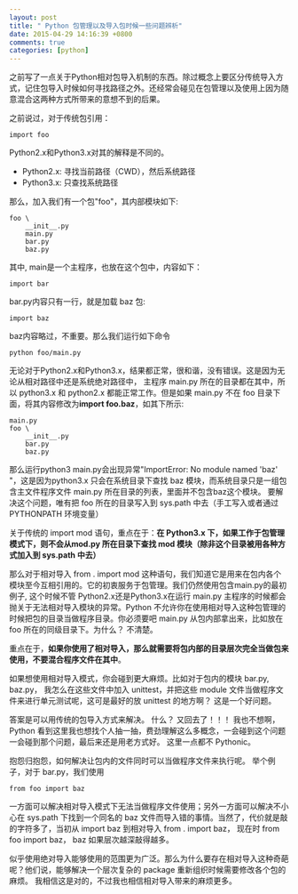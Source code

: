 ```yaml
---
layout: post
title: " Python 包管理以及导入包时候一些问题辨析"
date: 2015-04-29 14:16:39 +0800
comments: true
categories: [python]
---
```


之前写了一点关于Python相对包导入机制的东西。除过概念上要区分传统导入方式，记住包导入时候如何寻找路径之外。还经常会碰见在包管理以及使用上因为随意混合这两种方式所带来的意想不到的后果。



之前说过，对于传统包引用：

    import foo

Python2.x和Python3.x对其的解释是不同的。

* Python2.x: 寻找当前路径（CWD），然后系统路径
* Python3.x: 只查找系统路径


那么，加入我们有一个包"foo"，其内部模块如下:

    foo \
        __init__.py
        main.py
        bar.py
        baz.py

其中, main是一个主程序，也放在这个包中，内容如下：

    import bar

bar.py内容只有一行，就是加载 baz 包:

    import baz

baz内容略过，不重要。那么我们运行如下命令

    python foo/main.py

无论对于Python2.x和Python3.x，结果都正常，很和谐，没有错误。这是因为无论从相对路径中还是系统绝对路径中， 主程序 main.py 所在的目录都在其中，所以 python3.x 和 python2.x 都能正常工作。但是如果 main.py 不在 foo 目录下面，将其内容修改为**import foo.baz**，如其下所示:

    main.py
    foo \
        __init__.py
        bar.py
        baz.py

那么运行python3 main.py会出现异常"ImportError: No module named 'baz' "，这是因为python3.x 只会在系统目录下查找 baz 模块，而系统目录只是一组包含主文件程序文件 main.py 所在目录的列表，里面并不包含baz这个模块。 要解决这个问题，唯有把 foo 所在的目录写入到 sys.path 中去（手工写入或者通过 PYTHONPATH 环境变量）

关于传统的 import mod 语句，重点在于：**在 Python3.x 下，如果工作于包管理模式下，则不会从mod.py 所在目录下查找 mod 模块（除非这个目录被用各种方式加入到 sys.path 中去）**


那么对于相对导入 from . import mod 这种语句，我们知道它是用来在包内各个模块至今互相引用的。它的初衷服务于包管理。我们仍然使用包含main.py的最初例子, 这个时候不管 Python2.x还是Python3.x在运行 main.py 主程序的时候都会抛关于无法相对导入模块的异常。Python 不允许你在使用相对导入这种包管理的时候把包的目录当做程序目录。你必须要吧 main.py 从包内部拿出来，比如放在 foo 所在的同级目录下。为什么？ 不清楚。

重点在于，**如果你使用了相对导入，那么就需要将包内部的目录层次完全当做包来使用，不要混合程序文件在其中**。


如果想使用相对导入模式，你会碰到更大麻烦。比如对于包内的模块 bar.py, baz.py， 我怎么在这些文件中加入 unittest，并把这些 module 文件当做程序文件来进行单元测试呢，这可是最好的放 unittest 的地方啊？ 这是一个好问题。 

答案是可以用传统的包导入方式来解决。 什么？ 又回去了！！！ 我也不想啊，Python 看到这里我也想找个人抽一抽，费劲理解这么多概念，一会碰到这个问题一会碰到那个问题，最后来还是用老方式好。 这里一点都不 Pythonic。

抱怨归抱怨，如何解决让包内的文件同时可以当做程序文件来执行呢。 举个例子，对于 bar.py，我们使用

    from foo import baz

 一方面可以解决相对导入模式下无法当做程序文件使用；另外一方面可以解决不小心在 sys.path 下找到一个同名的 baz 文件而导入错的事情。当然了，代价就是敲的字符多了，当初从 import baz 到相对导入 from . import baz， 现在时 from foo import baz， baz 如果层次越深敲得越多。

似乎使用绝对导入能够使用的范围更为广泛。那么为什么要存在相对导入这种奇葩呢？他们说，能够解决一个层次复杂的 package 重新组织时候需要修改各个包的麻烦。 我相信这是对的，不过我也相信相对导入带来的麻烦更多。


